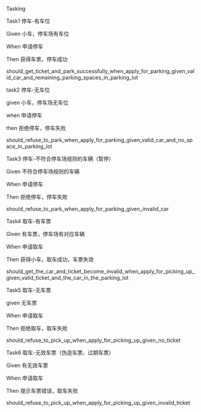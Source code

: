 Tasking

Task1 停车-有车位

Given 小车，停车场有车位

When 申请停车

Then 获得车票，停车成功

should_get_ticket_and_park_successfully_when_apply_for_parking_given_valid_car_and_remaining_parking_spaces_in_parking_lot



task2 停车-无车位

given 小车，停车场无车位

when 申请停车

then 拒绝停车，停车失败

should_refuse_to_park_when_apply_for_parking_given_valid_car_and_no_space_in_parking_lot





Task3 停车-不符合停车场规则的车辆（暂停）

Given 不符合停车场规则的车辆

When 申请停车

Then 拒绝停车，停车失败

should_refuse_to_park_when_apply_for_parking_given_invalid_car





Task4 取车-有车票

Given 有车票，停车场有对应车辆

When 申请取车

Then 获得小车，取车成功，车票失效

should_get_the_car_and_ticket_become_invalid_when_apply_for_picking_up_given_valid_ticket_and_the_car_in_the_parking_lot



Task5 取车-无车票

given 无车票

When 申请取车

Then 拒绝取车，取车失败

should_refuse_to_pick_up_when_apply_for_picking_up_given_no_ticket



Task6 取车-无效车票（伪造车票、过期车票）

Given 有无效车票

When 申请取车

Then 提示车票错误，取车失败

should_refuse_to_pick_up_when_apply_for_picking_up_given_invalid_ticket